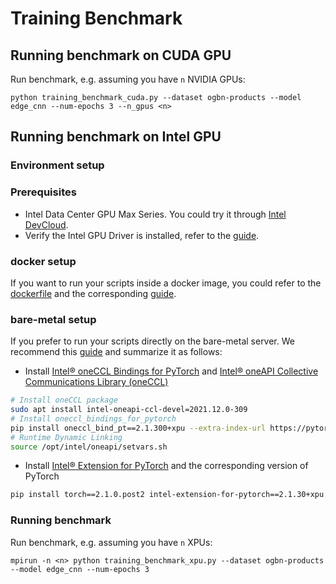 # Training Benchmark

## Running benchmark on CUDA GPU

Run benchmark, e.g. assuming you have `n` NVIDIA GPUs:

```
python training_benchmark_cuda.py --dataset ogbn-products --model edge_cnn --num-epochs 3 --n_gpus <n>
```

## Running benchmark on Intel GPU

### Environment setup

### Prerequisites

- Intel Data Center GPU Max Series. You could try it through [Intel DevCloud](https://www.intel.com/content/www/us/en/developer/tools/devcloud/services.html).
- Verify the Intel GPU Driver is installed, refer to the [guide](https://dgpu-docs.intel.com/driver/installation.html).

### docker setup

If you want to run your scripts inside a docker image, you could refer to the [dockerfile](https://github.com/pyg-team/pytorch_geometric/blob/master/docker/Dockerfile.xpu) and the corresponding [guide](https://github.com/pyg-team/pytorch_geometric/blob/master/docker).

### bare-metal setup

If you prefer to run your scripts directly on the bare-metal server. We recommend this [guide](https://intel.github.io/intel-extension-for-pytorch/xpu/latest/tutorials/features/DDP.html) and summarize it as follows:

- Install [Intel® oneCCL Bindings for PyTorch](https://github.com/intel/torch-ccl) and [Intel® oneAPI Collective Communications Library (oneCCL)](https://www.intel.com/content/www/us/en/developer/tools/oneapi/oneccl.html)

```bash
# Install oneCCL package
sudo apt install intel-oneapi-ccl-devel=2021.12.0-309
# Install oneccl_bindings_for_pytorch
pip install oneccl_bind_pt==2.1.300+xpu --extra-index-url https://pytorch-extension.intel.com/release-whl/stable/xpu/us/
# Runtime Dynamic Linking
source /opt/intel/oneapi/setvars.sh
```

- Install [Intel® Extension for PyTorch](https://github.com/intel/intel-extension-for-pytorch) and the corresponding version of PyTorch

```bash
pip install torch==2.1.0.post2 intel-extension-for-pytorch==2.1.30+xpu --extra-index-url https://pytorch-extension.intel.com/release-whl/stable/xpu/us/
```

### Running benchmark

Run benchmark, e.g. assuming you have `n` XPUs:

```
mpirun -n <n> python training_benchmark_xpu.py --dataset ogbn-products --model edge_cnn --num-epochs 3
```
